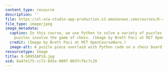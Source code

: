 ```yaml
---
content_type: resource
description: ''
file: https://ol-ocw-studio-app-production.s3.amazonaws.com/courses/6-s095-programming-for-the-puzzled-january-iap-2018/8a47e175cc72845e080f083fcfbc7c29_6-S095IAP18.jpg
file_type: image/jpeg
image_metadata:
  caption: In this course, we use Python to solve a variety of puzzles. Two of the
    puzzles involve the game of chess. (Image by Brett Paci at MIT OpenCourseWare.)
  credit: (Image by Brett Paci at MIT OpenCourseWare.)
  image-alt: A puzzle piece overlaid with Python code on a chess board.
resourcetype: Image
title: 6-S095IAP18.jpg
uid: 8a47e175-cc72-845e-080f-083fcfbc7c29
---
```

